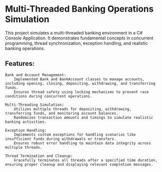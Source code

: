 # Multi-Threaded Banking Operations Simulation

This project simulates a multi-threaded banking environment in a C# Console Application. It demonstrates fundamental concepts in concurrent programming, thread synchronization, exception handling, and realistic banking operations.

## Features:

    Bank and Account Management:
        Implemented Bank and BankAccount classes to manage accounts, including opening, closing, depositing, withdrawing, and transferring funds.
        Ensures thread safety using locking mechanisms to prevent race conditions during concurrent operations.

    Multi-Threading Simulation:
        Utilizes multiple threads for depositing, withdrawing, transferring funds, and monitoring account balances.
        Randomizes transaction amounts and timings to simulate realistic banking activities.

    Exception Handling:
        Implements custom exceptions for handling scenarios like insufficient funds during withdrawals or transfers.
        Ensures robust error handling to maintain data integrity across multiple threads.

    Thread Termination and Cleanup:
        Gracefully terminates all threads after a specified time duration, ensuring proper cleanup and displaying relevant completion messages.